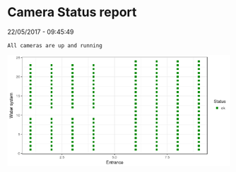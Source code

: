 Camera Status report
================
22/05/2017 - 09:45:49

    All cameras are up and running

![](camreport_files/figure-markdown_github/unnamed-chunk-2-1.png)
